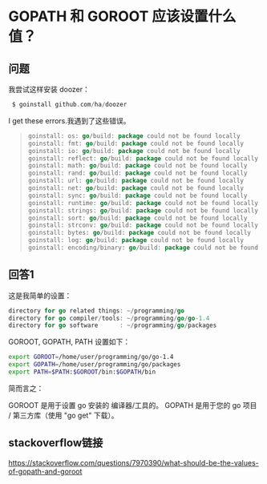 # GOPATH 和 GOROOT 应该设置什么值？

## 问题



我尝试这样安装 doozer：

```go
 $ goinstall github.com/ha/doozer
```

I get these errors.我遇到了这些错误。

> ```go
> goinstall: os: go/build: package could not be found locally
> goinstall: fmt: go/build: package could not be found locally
> goinstall: io: go/build: package could not be found locally
> goinstall: reflect: go/build: package could not be found locally
> goinstall: math: go/build: package could not be found locally
> goinstall: rand: go/build: package could not be found locally
> goinstall: url: go/build: package could not be found locally
> goinstall: net: go/build: package could not be found locally
> goinstall: sync: go/build: package could not be found locally
> goinstall: runtime: go/build: package could not be found locally
> goinstall: strings: go/build: package could not be found locally
> goinstall: sort: go/build: package could not be found locally
> goinstall: strconv: go/build: package could not be found locally
> goinstall: bytes: go/build: package could not be found locally
> goinstall: log: go/build: package could not be found locally
> goinstall: encoding/binary: go/build: package could not be found locally
> ```

## 回答1


这是我简单的设置：

```go
directory for go related things: ~/programming/go
directory for go compiler/tools: ~/programming/go/go-1.4
directory for go software      : ~/programming/go/packages
```

GOROOT, GOPATH, PATH 设置如下：

```bash
export GOROOT=/home/user/programming/go/go-1.4
export GOPATH=/home/user/programming/go/packages
export PATH=$PATH:$GOROOT/bin:$GOPATH/bin
```

简而言之：

GOROOT 是用于设置  go 安装的 编译器/工具的。
GOPATH 是用于您的 go 项目 / 第三方库（使用 "go get" 下载）。

## stackoverflow链接

https://stackoverflow.com/questions/7970390/what-should-be-the-values-of-gopath-and-goroot
